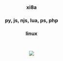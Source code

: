 <div align="center" >
<table width="100%">
  
### xi8a

### py, js, njs, lua, ps, php
### linux

&nbsp;<p align="center">![](https://komarev.com/ghpvc/?username=xi8a&color=blue)<br>

  <div align="center" >
